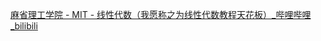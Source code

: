 [麻省理工学院 - MIT - 线性代数（我愿称之为线性代数教程天花板）_哔哩哔哩_bilibili](https://www.bilibili.com/video/BV16Z4y1U7oU/?spm_id_from=333.337.search-card.all.click&vd_source=339a4744bd362ae7b381fd9629bfd3a9)